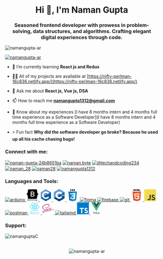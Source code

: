 <h1 align="center">Hi 👋, I'm Naman Gupta</h1>
<h3 align="center">Seasoned frontend developer with prowess in problem-solving, data structures, and algorithms. Crafting elegant digital experiences through code.</h3>

<p align="left"> <img src="https://komarev.com/ghpvc/?username=namangupta-ar&label=Profile%20views&color=0e75b6&style=flat" alt="namangupta-ar" /> </p>

<p align="left"> <a href="https://github.com/ryo-ma/github-profile-trophy"><img src="https://github-profile-trophy.vercel.app/?username=namangupta-ar" alt="namangupta-ar" /></a> </p>

- 🌱 I’m currently learning **React js and Redux**

- 👨‍💻 All of my projects are available at [https://nifty-perlman-16c836.netlify.app/](https://nifty-perlman-16c836.netlify.app/)

- 💬 Ask me about **React js, Vue js, DSA**

- 📫 How to reach me **namangupta1312@gmail.com**

- 📄 Know about my experiences [I have 8 months intern and 4 months full time experience as a Software Developer](I have 8 months intern and 4 months full time experience as a Software Developer)

- ⚡ Fun fact **Why did the software developer go broke? Because he used up all his cache chasing bugs!**

<h3 align="left">Connect with me:</h3>
<p align="left">
<a href="https://linkedin.com/in/naman-gupta-24b8651ba" target="blank"><img align="center" src="https://raw.githubusercontent.com/rahuldkjain/github-profile-readme-generator/master/src/images/icons/Social/linked-in-alt.svg" alt="naman-gupta-24b8651ba" height="30" width="40" /></a>
<a href="https://instagram.com/naman.byte" target="blank"><img align="center" src="https://raw.githubusercontent.com/rahuldkjain/github-profile-readme-generator/master/src/images/icons/Social/instagram.svg" alt="naman.byte" height="30" width="40" /></a>
<a href="https://www.youtube.com/@techandcoding234" target="blank"><img align="center" src="https://raw.githubusercontent.com/rahuldkjain/github-profile-readme-generator/master/src/images/icons/Social/youtube.svg" alt="@techandcoding234" height="30" width="40" /></a>
<a href="https://www.codechef.com/users/naman_28" target="blank"><img align="center" src="https://cdn.jsdelivr.net/npm/simple-icons@3.1.0/icons/codechef.svg" alt="naman_28" height="30" width="40" /></a>
<a href="https://www.leetcode.com/naman28" target="blank"><img align="center" src="https://raw.githubusercontent.com/rahuldkjain/github-profile-readme-generator/master/src/images/icons/Social/leet-code.svg" alt="naman28" height="30" width="40" /></a>
<a href="https://auth.geeksforgeeks.org/user/namangupta1312" target="blank"><img align="center" src="https://raw.githubusercontent.com/rahuldkjain/github-profile-readme-generator/master/src/images/icons/Social/geeks-for-geeks.svg" alt="namangupta1312" height="30" width="40" /></a>
</p>

<h3 align="left">Languages and Tools:</h3>
<p align="left"> <a href="https://www.arduino.cc/" target="_blank" rel="noreferrer"> <img src="https://cdn.worldvectorlogo.com/logos/arduino-1.svg" alt="arduino" width="40" height="40"/> </a> <a href="https://getbootstrap.com" target="_blank" rel="noreferrer"> <img src="https://raw.githubusercontent.com/devicons/devicon/master/icons/bootstrap/bootstrap-plain-wordmark.svg" alt="bootstrap" width="40" height="40"/> </a> <a href="https://www.cprogramming.com/" target="_blank" rel="noreferrer"> <img src="https://raw.githubusercontent.com/devicons/devicon/master/icons/c/c-original.svg" alt="c" width="40" height="40"/> </a> <a href="https://www.w3schools.com/cpp/" target="_blank" rel="noreferrer"> <img src="https://raw.githubusercontent.com/devicons/devicon/master/icons/cplusplus/cplusplus-original.svg" alt="cplusplus" width="40" height="40"/> </a> <a href="https://www.w3schools.com/css/" target="_blank" rel="noreferrer"> <img src="https://raw.githubusercontent.com/devicons/devicon/master/icons/css3/css3-original-wordmark.svg" alt="css3" width="40" height="40"/> </a> <a href="https://www.figma.com/" target="_blank" rel="noreferrer"> <img src="https://www.vectorlogo.zone/logos/figma/figma-icon.svg" alt="figma" width="40" height="40"/> </a> <a href="https://firebase.google.com/" target="_blank" rel="noreferrer"> <img src="https://www.vectorlogo.zone/logos/firebase/firebase-icon.svg" alt="firebase" width="40" height="40"/> </a> <a href="https://git-scm.com/" target="_blank" rel="noreferrer"> <img src="https://www.vectorlogo.zone/logos/git-scm/git-scm-icon.svg" alt="git" width="40" height="40"/> </a> <a href="https://www.w3.org/html/" target="_blank" rel="noreferrer"> <img src="https://raw.githubusercontent.com/devicons/devicon/master/icons/html5/html5-original-wordmark.svg" alt="html5" width="40" height="40"/> </a> <a href="https://developer.mozilla.org/en-US/docs/Web/JavaScript" target="_blank" rel="noreferrer"> <img src="https://raw.githubusercontent.com/devicons/devicon/master/icons/javascript/javascript-original.svg" alt="javascript" width="40" height="40"/> </a> <a href="https://postman.com" target="_blank" rel="noreferrer"> <img src="https://www.vectorlogo.zone/logos/getpostman/getpostman-icon.svg" alt="postman" width="40" height="40"/> </a> <a href="https://reactjs.org/" target="_blank" rel="noreferrer"> <img src="https://raw.githubusercontent.com/devicons/devicon/master/icons/react/react-original-wordmark.svg" alt="react" width="40" height="40"/> </a> <a href="https://sass-lang.com" target="_blank" rel="noreferrer"> <img src="https://raw.githubusercontent.com/devicons/devicon/master/icons/sass/sass-original.svg" alt="sass" width="40" height="40"/> </a> <a href="https://tailwindcss.com/" target="_blank" rel="noreferrer"> <img src="https://www.vectorlogo.zone/logos/tailwindcss/tailwindcss-icon.svg" alt="tailwind" width="40" height="40"/> </a> <a href="https://www.typescriptlang.org/" target="_blank" rel="noreferrer"> <img src="https://raw.githubusercontent.com/devicons/devicon/master/icons/typescript/typescript-original.svg" alt="typescript" width="40" height="40"/> </a> <a href="https://vuejs.org/" target="_blank" rel="noreferrer"> <img src="https://raw.githubusercontent.com/devicons/devicon/master/icons/vuejs/vuejs-original-wordmark.svg" alt="vuejs" width="40" height="40"/> </a> </p>

<h3 align="left">Support:</h3>
<p><a href="https://www.buymeacoffee.com/namanguptaC"> <img align="left" src="https://cdn.buymeacoffee.com/buttons/v2/default-yellow.png" height="50" width="210" alt="namanguptaC" /></a></p><br><br>

<p><img align="center" src="https://github-readme-stats.vercel.app/api/top-langs?username=namangupta-ar&show_icons=true&locale=en&layout=compact" alt="namangupta-ar" /></p>
